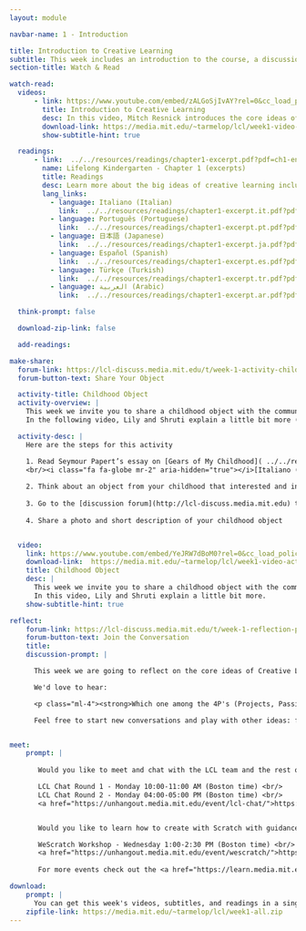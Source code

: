 ```yaml
---
layout: module

navbar-name: 1 - Introduction

title: Introduction to Creative Learning
subtitle: This week includes an introduction to the course, a discussion of the Lifelong Kindergarten approach, and an opportunity to share a childhood object
section-title: Watch & Read

watch-read:
  videos:
      - link: https://www.youtube.com/embed/zALGoSjIvAY?rel=0&cc_load_policy=1
        title: Introduction to Creative Learning
        desc: In this video, Mitch Resnick introduces the core ideas of creative learning and how those ideas are inspired by the way children learn in kindergarten.
        download-link: https://media.mit.edu/~tarmelop/lcl/week1-video-introduction.zip
        show-subtitle-hint: true

  readings:
      - link:  ../../resources/readings/chapter1-excerpt.pdf?pdf=ch1-en
        name: Lifelong Kindergarten - Chapter 1 (excerpts)
        title: Readings
        desc: Learn more about the big ideas of creative learning including the four P's and the creative learning spiral.
        lang_links:
          - language: Italiano (Italian)
            link:  ../../resources/readings/chapter1-excerpt.it.pdf?pdf=ch1-it
          - language: Português (Portuguese)
            link:  ../../resources/readings/chapter1-excerpt.pt.pdf?pdf=ch1-pt
          - language: 日本語 (Japanese)
            link:  ../../resources/readings/chapter1-excerpt.ja.pdf?pdf=ch1-ja
          - language: Español (Spanish)
            link:  ../../resources/readings/chapter1-excerpt.es.pdf?pdf=ch1-es
          - language: Türkçe (Turkish)
            link:  ../../resources/readings/chapter1-excerpt.tr.pdf?pdf=ch1-tr
          - language: العربية (Arabic)
            link:  ../../resources/readings/chapter1-excerpt.ar.pdf?pdf=ch1-ar

  think-prompt: false

  download-zip-link: false

  add-readings:

make-share:
  forum-link: https://lcl-discuss.media.mit.edu/t/week-1-activity-childhood-objects/3315
  forum-button-text: Share Your Object

  activity-title: Childhood Object
  activity-overview: |
    This week we invite you to share a childhood object with the community.
    In the following video, Lily and Shruti explain a little bit more (subtitles available in multiple languages)

  activity-desc: |
    Here are the steps for this activity

    1. Read Seymour Papert’s essay on [Gears of My Childhood]( ../../resources/activity/week1/gears.pdf?pdf=gears.en) 
    <br/><i class="fa fa-globe mr-2" aria-hidden="true"></i>[Italiano (Italian)]( ../../resources/activity/week1/gears.it.pdf?pdf=gears.it), [Português (Portuguese)]( ../../resources/activity/week1/gears.pt.pdf?pdf=gears.pt), [Español (Spanish)]( ../../resources/activity/week1/gears.es.pdf?pdf=gears.es), [日本語 (Japanese)]( ../../resources/activity/week1/gears.ja.pdf?pdf=gears.ja), [Türkçe (Turkish)]( ../../resources/activity/week1/gears.tr.pdf?pdf=gears.tr), [العربية (Arabic)]( ../../resources/activity/week1/gears.ar.pdf?pdf=gears.ar)
    
    2. Think about an object from your childhood that interested and influenced you. What was special about it? How did it affect the way you think and learn?
    
    3. Go to the [discussion forum](http://lcl-discuss.media.mit.edu) to see other people's objects
    
    4. Share a photo and short description of your childhood object


  video:
    link: https://www.youtube.com/embed/YeJRW7dBoM0?rel=0&cc_load_policy=1
    download-link:  https://media.mit.edu/~tarmelop/lcl/week1-video-activity.zip
    title: Childhood Object
    desc: |
      This week we invite you to share a childhood object with the community.
      In this video, Lily and Shruti explain a little bit more.
    show-subtitle-hint: true

reflect:
    forum-link: https://lcl-discuss.media.mit.edu/t/week-1-reflection-pick-a-p/3316
    forum-button-text: Join the Conversation
    title:
    discussion-prompt: |

      This week we are going to reflect on the core ideas of Creative Learning by playing with the 4P's.

      We'd love to hear:

      <p class="ml-4"><strong>Which one among the 4P's (Projects, Passion, Peers and Play) are you particularly curious or excited about, and why?</strong></p>

      Feel free to start new conversations and play with other ideas: for example imagining the kindergarten approach in your learning environment, or sharing a favorite quote from the week's readings and explaining why it resonates with you.


meet:
    prompt: |
      
       Would you like to meet and chat with the LCL team and the rest of the community?<br/>

       LCL Chat Round 1 - Monday 10:00-11:00 AM (Boston time) <br/>
       LCL Chat Round 2 - Monday 04:00-05:00 PM (Boston time) <br/>
       <a href="https://unhangout.media.mit.edu/event/lcl-chat/">https://unhangout.media.mit.edu/event/lcl-chat/</a>


       Would you like to learn how to create with Scratch with guidance and peer support?<br/>

       WeScratch Workshop - Wednesday 1:00-2:30 PM (Boston time) <br/>
       <a href="https://unhangout.media.mit.edu/event/wescratch/">https://unhangout.media.mit.edu/event/wescratch/</a>
       
       For more events check out the <a href="https://learn.media.mit.edu/lcl/#calendar">calendar</a>! <br/>

download:
    prompt: |
      You can get this week's videos, subtitles, and readings in a single zip file for offline use.
    zipfile-link: https://media.mit.edu/~tarmelop/lcl/week1-all.zip
---
```







